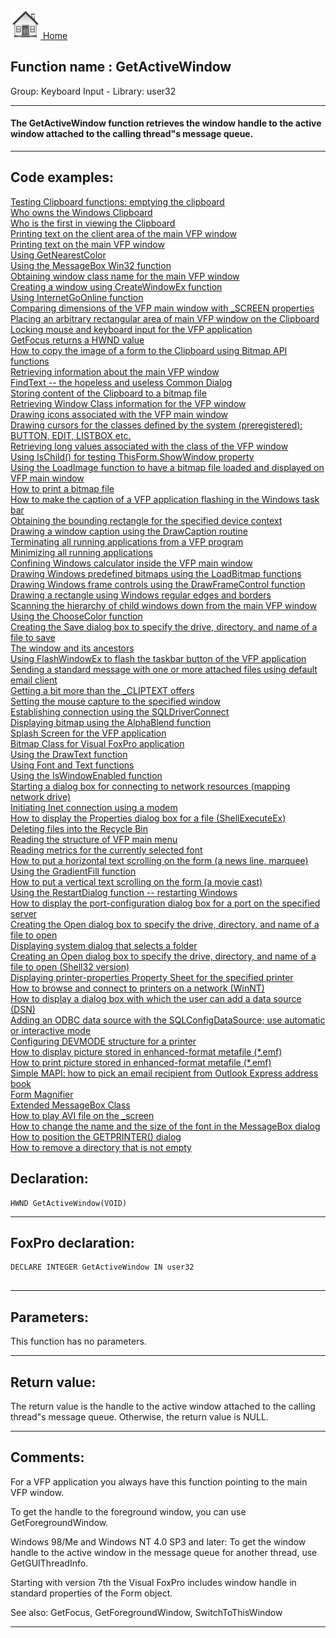 [<img src="../../images/home.png"> Home ](https://github.com/VFPX/Win32API)  

## Function name : GetActiveWindow
Group: Keyboard Input - Library: user32    
***  


#### The GetActiveWindow function retrieves the window handle to the active window attached to the calling thread"s message queue. 
***  


## Code examples:
[Testing Clipboard functions: emptying the clipboard](../../samples/sample_028.md)  
[Who owns the Windows Clipboard](../../samples/sample_029.md)  
[Who is the first in viewing the Clipboard](../../samples/sample_030.md)  
[Printing text on the client area of the main VFP window](../../samples/sample_034.md)  
[Printing text on the main VFP window](../../samples/sample_035.md)  
[Using GetNearestColor](../../samples/sample_044.md)  
[Using the MessageBox Win32 function](../../samples/sample_048.md)  
[Obtaining window class name for the main VFP window](../../samples/sample_049.md)  
[Creating a window using CreateWindowEx function](../../samples/sample_050.md)  
[Using InternetGoOnline function](../../samples/sample_067.md)  
[Comparing dimensions of the VFP main window with _SCREEN properties](../../samples/sample_078.md)  
[Placing an arbitrary rectangular area of main VFP window on the Clipboard](../../samples/sample_081.md)  
[Locking mouse and keyboard input for the VFP application](../../samples/sample_084.md)  
[GetFocus returns a HWND value](../../samples/sample_090.md)  
[How to copy the image of a form to the Clipboard using Bitmap API functions](../../samples/sample_091.md)  
[Retrieving information about the main VFP window](../../samples/sample_111.md)  
[FindText -- the hopeless and useless Common Dialog](../../samples/sample_160.md)  
[Storing content of the Clipboard to a bitmap file](../../samples/sample_189.md)  
[Retrieving Window Class information for the VFP window](../../samples/sample_201.md)  
[Drawing icons associated with the VFP main window](../../samples/sample_202.md)  
[Drawing cursors for the classes defined by the system (preregistered): BUTTON, EDIT, LISTBOX etc.](../../samples/sample_203.md)  
[Retrieving long values associated with the class of the VFP window](../../samples/sample_204.md)  
[Using IsChild() for testing ThisForm.ShowWindow property](../../samples/sample_207.md)  
[Using the LoadImage function to have a bitmap file loaded and displayed on VFP main window](../../samples/sample_210.md)  
[How to print a bitmap file](../../samples/sample_211.md)  
[How to make the caption of a VFP application flashing in the Windows task bar](../../samples/sample_228.md)  
[Obtaining the bounding rectangle for the specified device context](../../samples/sample_237.md)  
[Drawing a window caption using the DrawCaption routine](../../samples/sample_238.md)  
[Terminating all running applications from a VFP program](../../samples/sample_243.md)  
[Minimizing all running applications](../../samples/sample_244.md)  
[Confining Windows calculator inside the VFP main window](../../samples/sample_245.md)  
[Drawing Windows predefined bitmaps using the LoadBitmap functions](../../samples/sample_253.md)  
[Drawing Windows frame controls using the DrawFrameControl function](../../samples/sample_254.md)  
[Drawing a rectangle using Windows regular edges and borders](../../samples/sample_256.md)  
[Scanning the hierarchy of child windows down from the main VFP window](../../samples/sample_261.md)  
[Using the ChooseColor function](../../samples/sample_264.md)  
[Creating the Save dialog box to specify the drive, directory, and name of a file to save](../../samples/sample_265.md)  
[The window and its ancestors](../../samples/sample_266.md)  
[Using FlashWindowEx to flash the taskbar button of the VFP application](../../samples/sample_271.md)  
[Sending a standard message with one or more attached files using default email client](../../samples/sample_273.md)  
[Getting a bit more than the _CLIPTEXT offers](../../samples/sample_278.md)  
[Setting the mouse capture to the specified window](../../samples/sample_282.md)  
[Establishing connection using the SQLDriverConnect](../../samples/sample_290.md)  
[Displaying bitmap using the AlphaBlend function](../../samples/sample_293.md)  
[Splash Screen for the VFP application](../../samples/sample_294.md)  
[Bitmap Class for Visual FoxPro application](../../samples/sample_295.md)  
[Using the DrawText function](../../samples/sample_303.md)  
[Using Font and Text functions](../../samples/sample_304.md)  
[Using the IsWindowEnabled function](../../samples/sample_306.md)  
[Starting a dialog box for connecting to network resources (mapping network drive)](../../samples/sample_309.md)  
[Initiating Inet connection using a modem](../../samples/sample_312.md)  
[How to display the Properties dialog box for a file (ShellExecuteEx)](../../samples/sample_320.md)  
[Deleting files into the Recycle Bin](../../samples/sample_321.md)  
[Reading the structure of VFP main menu](../../samples/sample_337.md)  
[Reading metrics for the currently selected font](../../samples/sample_339.md)  
[How to put a horizontal text scrolling on the form (a news line, marquee)](../../samples/sample_352.md)  
[Using the GradientFill function](../../samples/sample_353.md)  
[How to put a vertical text scrolling on the form (a movie cast)](../../samples/sample_354.md)  
[Using the RestartDialog function -- restarting Windows](../../samples/sample_361.md)  
[How to display the port-configuration dialog box for a port on the specified server](../../samples/sample_362.md)  
[Creating the Open dialog box to specify the drive, directory, and name of a file to open](../../samples/sample_363.md)  
[Displaying system dialog that selects a folder](../../samples/sample_364.md)  
[Creating an Open dialog box to specify the drive, directory, and name of a file to open (Shell32 version)](../../samples/sample_365.md)  
[Displaying printer-properties Property Sheet for the specified printer](../../samples/sample_372.md)  
[How to browse and connect to printers on a network (WinNT)](../../samples/sample_376.md)  
[How to display a dialog box with which the user can add a data source (DSN)](../../samples/sample_380.md)  
[Adding an ODBC data source with the SQLConfigDataSource; use automatic or interactive mode](../../samples/sample_381.md)  
[Configuring DEVMODE structure for a printer](../../samples/sample_384.md)  
[How to display picture stored in enhanced-format metafile (*.emf)](../../samples/sample_403.md)  
[How to print picture stored in enhanced-format metafile (*.emf)](../../samples/sample_405.md)  
[Simple MAPI: how to pick an email recipient from Outlook Express address book](../../samples/sample_407.md)  
[Form Magnifier](../../samples/sample_414.md)  
[Extended MessageBox Class](../../samples/sample_418.md)  
[How to play AVI file on the _screen](../../samples/sample_430.md)  
[How to change the name and the size of the font in the MessageBox dialog](../../samples/sample_434.md)  
[How to position the GETPRINTER() dialog](../../samples/sample_482.md)  
[How to remove a directory that is not empty](../../samples/sample_541.md)  

## Declaration:
```foxpro  
HWND GetActiveWindow(VOID)  
```  
***  


## FoxPro declaration:
```foxpro  
DECLARE INTEGER GetActiveWindow IN user32
  
```  
***  


## Parameters:
This function has no parameters.  
***  


## Return value:
The return value is the handle to the active window attached to the calling thread"s message queue. Otherwise, the return value is NULL.   
***  


## Comments:
For a VFP application you always have this function pointing to the main VFP window.   
  
To get the handle to the foreground window, you can use GetForegroundWindow.   
  
Windows 98/Me and Windows NT 4.0 SP3 and later: To get the window handle to the active window in the message queue for another thread, use GetGUIThreadInfo.  
  
Starting with version 7th the Visual FoxPro includes window handle in standard properties of the Form object.  
  
See also: GetFocus, GetForegroundWindow, SwitchToThisWindow   
  
***  

